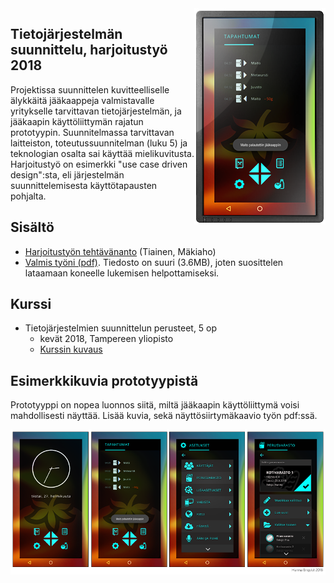 <img align="right" title="Project example" src="readme/display2min.png">

## Tietojärjestelmän suunnittelu, harjoitustyö 2018

Projektissa suunnittelen kuvitteelliselle älykkäitä jääkaappeja valmistavalle yritykselle tarvittavan tietojärjestelmän, ja jääkaapin käyttöliittymän rajatun prototyypin. Suunnitelmassa tarvittavan laitteiston, toteutussuunnitelman (luku 5) ja teknologian osalta sai käyttää mielikuvitusta. Harjoitustyö on esimerkki "use case driven design":sta, eli järjestelmän suunnittelemisesta käyttötapausten pohjalta. 

## Sisältö

- [Harjoitustyön tehtävänanto](tehtavananto-2018.pdf) (Tiainen, Mäkiaho)
- [Valmis työni (pdf)](SuPe_HT_Hanna_Enqvist_FINAL_v2.pdf). Tiedosto on suuri (3.6MB), joten suosittelen lataamaan koneelle lukemisen helpottamiseksi.


## Kurssi

- Tietojärjestelmien suunnittelun perusteet, 5 op
  - kevät 2018, Tampereen yliopisto
  - [Kurssin kuvaus](https://www10.uta.fi/opas/opintojakso.htm?id=30352&lang=fi&lvv=2017&uiLang=fi)

## Esimerkkikuvia prototyypistä
Prototyyppi on nopea luonnos siitä, miltä jääkaapin käyttöliittymä voisi mahdollisesti näyttää. Lisää kuvia, sekä näyttösiirtymäkaavio työn pdf:ssä.

<img align="center" title="Prototype example" src="readme/protosample.png">

